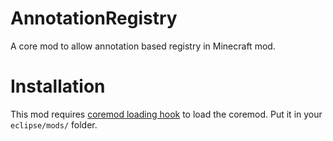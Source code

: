 AnnotationRegistry
==================
A core mod to allow annotation based registry in Minecraft mod.


Installation
=====
This mod requires [coremod loading hook](https://github.com/LambdaInnovation/AnnotationRegistry/tree/master/jar "hook") to load the coremod. Put it in your ```eclipse/mods/``` folder.
